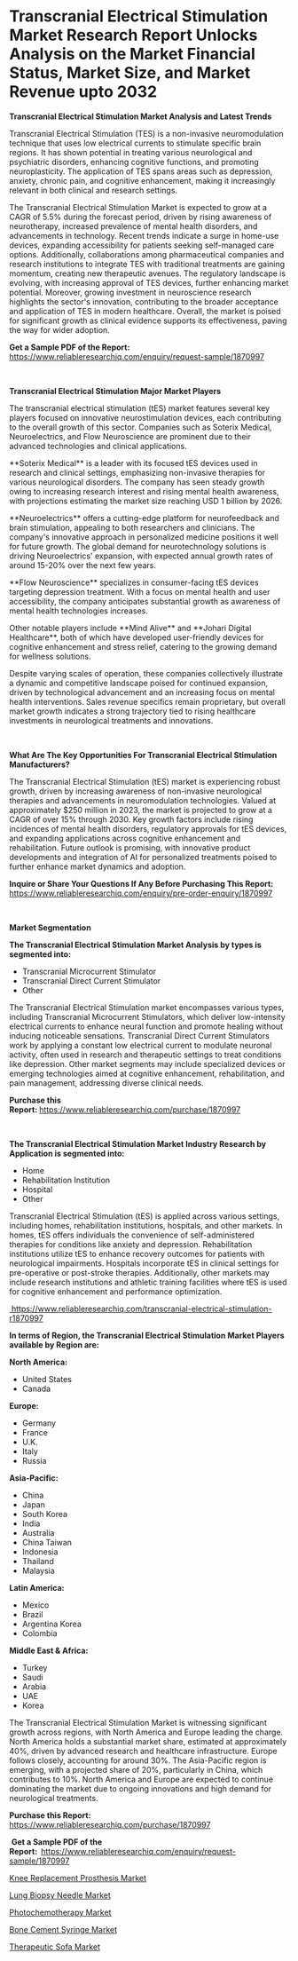 <p><h1>Transcranial Electrical Stimulation Market Research Report Unlocks Analysis on the Market Financial Status, Market Size, and Market Revenue upto 2032</h1></p><p><strong>Transcranial Electrical Stimulation Market Analysis and Latest Trends</strong></p>
<p><p>Transcranial Electrical Stimulation (TES) is a non-invasive neuromodulation technique that uses low electrical currents to stimulate specific brain regions. It has shown potential in treating various neurological and psychiatric disorders, enhancing cognitive functions, and promoting neuroplasticity. The application of TES spans areas such as depression, anxiety, chronic pain, and cognitive enhancement, making it increasingly relevant in both clinical and research settings.</p><p>The Transcranial Electrical Stimulation Market is expected to grow at a CAGR of 5.5% during the forecast period, driven by rising awareness of neurotherapy, increased prevalence of mental health disorders, and advancements in technology. Recent trends indicate a surge in home-use devices, expanding accessibility for patients seeking self-managed care options. Additionally, collaborations among pharmaceutical companies and research institutions to integrate TES with traditional treatments are gaining momentum, creating new therapeutic avenues. The regulatory landscape is evolving, with increasing approval of TES devices, further enhancing market potential. Moreover, growing investment in neuroscience research highlights the sector's innovation, contributing to the broader acceptance and application of TES in modern healthcare. Overall, the market is poised for significant growth as clinical evidence supports its effectiveness, paving the way for wider adoption.</p></p>
<p><strong>Get a Sample PDF of the Report:&nbsp;</strong> <a href="https://www.reliableresearchiq.com/enquiry/request-sample/1870997?utm_campaign=1900&utm_medium=2&utm_source=Github&utm_content=ia&utm_term=04032025&utm_id=transcranial-electrical-stimulation">https://www.reliableresearchiq.com/enquiry/request-sample/1870997</a></p>
<p>&nbsp;</p>
<p><strong>Transcranial Electrical Stimulation Major Market Players</strong></p>
<p><p>The transcranial electrical stimulation (tES) market features several key players focused on innovative neurostimulation devices, each contributing to the overall growth of this sector. Companies such as Soterix Medical, Neuroelectrics, and Flow Neuroscience are prominent due to their advanced technologies and clinical applications.</p><p>**Soterix Medical** is a leader with its focused tES devices used in research and clinical settings, emphasizing non-invasive therapies for various neurological disorders. The company has seen steady growth owing to increasing research interest and rising mental health awareness, with projections estimating the market size reaching USD 1 billion by 2026.</p><p>**Neuroelectrics** offers a cutting-edge platform for neurofeedback and brain stimulation, appealing to both researchers and clinicians. The company's innovative approach in personalized medicine positions it well for future growth. The global demand for neurotechnology solutions is driving Neuroelectrics' expansion, with expected annual growth rates of around 15-20% over the next few years.</p><p>**Flow Neuroscience** specializes in consumer-facing tES devices targeting depression treatment. With a focus on mental health and user accessibility, the company anticipates substantial growth as awareness of mental health technologies increases. </p><p>Other notable players include **Mind Alive** and **Johari Digital Healthcare**, both of which have developed user-friendly devices for cognitive enhancement and stress relief, catering to the growing demand for wellness solutions. </p><p>Despite varying scales of operation, these companies collectively illustrate a dynamic and competitive landscape poised for continued expansion, driven by technological advancement and an increasing focus on mental health interventions. Sales revenue specifics remain proprietary, but overall market growth indicates a strong trajectory tied to rising healthcare investments in neurological treatments and innovations.</p></p>
<p>&nbsp;</p>
<p><strong>What Are The Key Opportunities For Transcranial Electrical Stimulation Manufacturers?</strong></p>
<p><p>The Transcranial Electrical Stimulation (tES) market is experiencing robust growth, driven by increasing awareness of non-invasive neurological therapies and advancements in neuromodulation technologies. Valued at approximately $250 million in 2023, the market is projected to grow at a CAGR of over 15% through 2030. Key growth factors include rising incidences of mental health disorders, regulatory approvals for tES devices, and expanding applications across cognitive enhancement and rehabilitation. Future outlook is promising, with innovative product developments and integration of AI for personalized treatments poised to further enhance market dynamics and adoption.</p></p>
<p><strong>Inquire or Share Your Questions If Any Before Purchasing This Report:</strong> <a href="https://www.reliableresearchiq.com/enquiry/pre-order-enquiry/1870997?utm_campaign=1900&utm_medium=2&utm_source=Github&utm_content=ia&utm_term=04032025&utm_id=transcranial-electrical-stimulation">https://www.reliableresearchiq.com/enquiry/pre-order-enquiry/1870997</a></p>
<p>&nbsp;</p>
<p><strong>Market Segmentation</strong></p>
<p><strong>The Transcranial Electrical Stimulation Market Analysis by types is segmented into:</strong></p>
<p><ul><li>Transcranial Microcurrent Stimulator</li><li>Transcranial Direct Current Stimulator</li><li>Other</li></ul></p>
<p><p>The Transcranial Electrical Stimulation market encompasses various types, including Transcranial Microcurrent Stimulators, which deliver low-intensity electrical currents to enhance neural function and promote healing without inducing noticeable sensations. Transcranial Direct Current Stimulators work by applying a constant low electrical current to modulate neuronal activity, often used in research and therapeutic settings to treat conditions like depression. Other market segments may include specialized devices or emerging technologies aimed at cognitive enhancement, rehabilitation, and pain management, addressing diverse clinical needs.</p></p>
<p><strong>Purchase this Report:&nbsp;</strong><a href="https://www.reliableresearchiq.com/purchase/1870997?utm_campaign=1900&utm_medium=2&utm_source=Github&utm_content=ia&utm_term=04032025&utm_id=transcranial-electrical-stimulation">https://www.reliableresearchiq.com/purchase/1870997</a></p>
<p>&nbsp;</p>
<p><strong>The Transcranial Electrical Stimulation Market Industry Research by Application is segmented into:</strong></p>
<p><ul><li>Home</li><li>Rehabilitation Institution</li><li>Hospital</li><li>Other</li></ul></p>
<p><p>Transcranial Electrical Stimulation (tES) is applied across various settings, including homes, rehabilitation institutions, hospitals, and other markets. In homes, tES offers individuals the convenience of self-administered therapies for conditions like anxiety and depression. Rehabilitation institutions utilize tES to enhance recovery outcomes for patients with neurological impairments. Hospitals incorporate tES in clinical settings for pre-operative or post-stroke therapies. Additionally, other markets may include research institutions and athletic training facilities where tES is used for cognitive enhancement and performance optimization.</p></p>
<p><a href="https://www.reliableresearchiq.com/transcranial-electrical-stimulation-r1870997?utm_campaign=1900&utm_medium=2&utm_source=Github&utm_content=ia&utm_term=04032025&utm_id=transcranial-electrical-stimulation">&nbsp;https://www.reliableresearchiq.com/transcranial-electrical-stimulation-r1870997</a></p>
<p><strong>In terms of Region, the Transcranial Electrical Stimulation Market Players available by Region are:</strong></p>
<p>
    <p> <strong> North America: </strong>
        <ul>
            <li>United States</li>
            <li>Canada</li>
        </ul>
        </p> 
    <p> <strong> Europe: </strong>
        <ul>
            <li>Germany</li>
            <li>France</li>
            <li>U.K.</li>
            <li>Italy</li>
            <li>Russia</li>
        </ul>
        </p> 
    <p> <strong> Asia-Pacific: </strong>
        <ul>
            <li>China</li>
            <li>Japan</li>
            <li>South Korea</li>
            <li>India</li>
            <li>Australia</li>
            <li>China Taiwan</li>
            <li>Indonesia</li>
            <li>Thailand</li>
            <li>Malaysia</li>
        </ul>
        </p> 
    <p> <strong> Latin America: </strong>
        <ul>
            <li>Mexico</li>
            <li>Brazil</li>
            <li>Argentina Korea</li>
            <li>Colombia</li>
        </ul>
        </p> 
    <p> <strong> Middle East & Africa: </strong>
        <ul>
            <li>Turkey</li>
            <li>Saudi</li>
            <li>Arabia</li>
            <li>UAE</li>
            <li>Korea</li>
        </ul>
    </p>
    </p>
<p><p>The Transcranial Electrical Stimulation Market is witnessing significant growth across regions, with North America and Europe leading the charge. North America holds a substantial market share, estimated at approximately 40%, driven by advanced research and healthcare infrastructure. Europe follows closely, accounting for around 30%. The Asia-Pacific region is emerging, with a projected share of 20%, particularly in China, which contributes to 10%. North America and Europe are expected to continue dominating the market due to ongoing innovations and high demand for neurological treatments.</p></p>
<p><strong>Purchase this Report: </strong><a href="https://www.reliableresearchiq.com/purchase/1870997?utm_campaign=1900&utm_medium=2&utm_source=Github&utm_content=ia&utm_term=04032025&utm_id=transcranial-electrical-stimulation">https://www.reliableresearchiq.com/purchase/1870997</a></p>
<p>&nbsp;<strong>Get a Sample PDF of the Report:&nbsp;&nbsp;</strong><a href="https://www.reliableresearchiq.com/enquiry/request-sample/1870997?utm_campaign=1900&utm_medium=2&utm_source=Github&utm_content=ia&utm_term=04032025&utm_id=transcranial-electrical-stimulation">https://www.reliableresearchiq.com/enquiry/request-sample/1870997</a></p>
<p><strong></strong></p>
<p><p><a href="https://github.com/porstgowinjq/Market-Research-Report-List-1/blob/main/knee-replacement-prosthesis-market.md?utm_campaign=1900&utm_medium=2&utm_source=Github&utm_content=ia&utm_term=04032025&utm_id=transcranial-electrical-stimulation">Knee Replacement Prosthesis Market</a></p><p><a href="https://github.com/swaftaenglem/Market-Research-Report-List-1/blob/main/lung-biopsy-needle-market.md?utm_campaign=1900&utm_medium=2&utm_source=Github&utm_content=ia&utm_term=04032025&utm_id=transcranial-electrical-stimulation">Lung Biopsy Needle Market</a></p><p><a href="https://github.com/gassmkalay/Market-Research-Report-List-1/blob/main/photochemotherapy-market.md?utm_campaign=1900&utm_medium=2&utm_source=Github&utm_content=ia&utm_term=04032025&utm_id=transcranial-electrical-stimulation">Photochemotherapy Market</a></p><p><a href="https://github.com/laveeasaadrh/Market-Research-Report-List-1/blob/main/bone-cement-syringe-market.md?utm_campaign=1900&utm_medium=2&utm_source=Github&utm_content=ia&utm_term=04032025&utm_id=transcranial-electrical-stimulation">Bone Cement Syringe Market</a></p><p><a href="https://github.com/blauetrelawz/Market-Research-Report-List-1/blob/main/therapeutic-sofa-market.md?utm_campaign=1900&utm_medium=2&utm_source=Github&utm_content=ia&utm_term=04032025&utm_id=transcranial-electrical-stimulation">Therapeutic Sofa Market</a></p></p>
